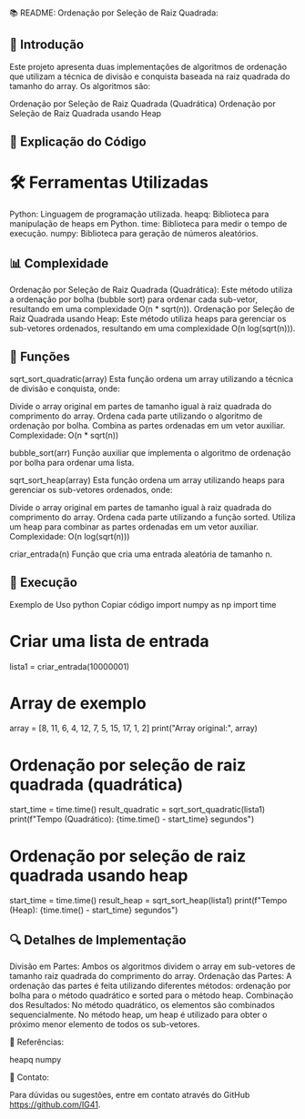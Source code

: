 📚 README: Ordenação por Seleção de Raiz Quadrada:

## 🚀 Introdução

Este projeto apresenta duas implementações de algoritmos de ordenação que utilizam a técnica de divisão e conquista baseada na raiz quadrada do tamanho do array. Os algoritmos são:

Ordenação por Seleção de Raiz Quadrada (Quadrática)
Ordenação por Seleção de Raiz Quadrada usando Heap

## 📜 Explicação do Código
 
 # 🛠 Ferramentas Utilizadas

Python: Linguagem de programação utilizada.
heapq: Biblioteca para manipulação de heaps em Python.
time: Biblioteca para medir o tempo de execução.
numpy: Biblioteca para geração de números aleatórios.

## 📊 Complexidade

Ordenação por Seleção de Raiz Quadrada (Quadrática): Este método utiliza a ordenação por bolha (bubble sort) para ordenar cada sub-vetor, resultando em uma complexidade O(n * sqrt(n)).
Ordenação por Seleção de Raiz Quadrada usando Heap: Este método utiliza heaps para gerenciar os sub-vetores ordenados, resultando em uma complexidade O(n log(sqrt(n))).

## 📝 Funções

sqrt_sort_quadratic(array)
Esta função ordena um array utilizando a técnica de divisão e conquista, onde:

Divide o array original em partes de tamanho igual à raiz quadrada do comprimento do array.
Ordena cada parte utilizando o algoritmo de ordenação por bolha.
Combina as partes ordenadas em um vetor auxiliar.
Complexidade: O(n * sqrt(n))

bubble_sort(arr)
Função auxiliar que implementa o algoritmo de ordenação por bolha para ordenar uma lista.

sqrt_sort_heap(array)
Esta função ordena um array utilizando heaps para gerenciar os sub-vetores ordenados, onde:

Divide o array original em partes de tamanho igual à raiz quadrada do comprimento do array.
Ordena cada parte utilizando a função sorted.
Utiliza um heap para combinar as partes ordenadas em um vetor auxiliar.
Complexidade: O(n log(sqrt(n)))

criar_entrada(n)
Função que cria uma entrada aleatória de tamanho n.

## 🔧 Execução

Exemplo de Uso
python
Copiar código
import numpy as np
import time

# Criar uma lista de entrada
lista1 = criar_entrada(10000001)

# Array de exemplo
array = [8, 11, 6, 4, 12, 7, 5, 15, 17, 1, 2]
print("Array original:", array)

# Ordenação por seleção de raiz quadrada (quadrática)
start_time = time.time()
result_quadratic = sqrt_sort_quadratic(lista1)
print(f"Tempo (Quadrático): {time.time() - start_time} segundos")

# Ordenação por seleção de raiz quadrada usando heap
start_time = time.time()
result_heap = sqrt_sort_heap(lista1)
print(f"Tempo (Heap): {time.time() - start_time} segundos")

## 🔍 Detalhes de Implementação

Divisão em Partes: Ambos os algoritmos dividem o array em sub-vetores de tamanho raiz quadrada do comprimento do array.
Ordenação das Partes: A ordenação das partes é feita utilizando diferentes métodos: ordenação por bolha para o método quadrático e sorted para o método heap.
Combinação dos Resultados: No método quadrático, os elementos são combinados sequencialmente. No método heap, um heap é utilizado para obter o próximo menor elemento de todos os sub-vetores.

🔗 Referências:

heapq
numpy

📧 Contato:

Para dúvidas ou sugestões, entre em contato através do GitHub https://github.com/IG41.
